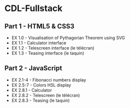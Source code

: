 # CDL-Fullstack

## Part 1 - HTML5 & CSS3

* EX 1.0 - Visualisation of Pythagorian Theorem using SVG
* EX 1.1 - Calculator interface
* EX 1.2 - Telescreen interface (le télécran)
* EX 1.3 - Teasing interface (le taquin)

## Part 2 - JavaScript

* EX 2.1-4 - Fibonacci numbers display
* EX 2.5-7 - Colors HSL display
* EX 2.8.1 - Calculator
* EX 2.8.2 - Telescreen (le télécran)
* EX 2.8.3 - Teasing (le taquin)
